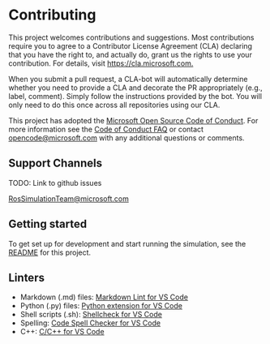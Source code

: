 # Contributing

This project welcomes contributions and suggestions. Most contributions require you to agree to a Contributor License Agreement (CLA) declaring that you have the right to, and actually do, grant us the rights to use your contribution. For details, visit <https://cla.microsoft.com.>

When you submit a pull request, a CLA-bot will automatically determine whether you need to provide a CLA and decorate the PR appropriately (e.g., label, comment). Simply follow the instructions provided by the bot. You will only need to do this once across all repositories using our CLA.

This project has adopted the [Microsoft Open Source Code of Conduct](https://opensource.microsoft.com/codeofconduct/).
For more information see the [Code of Conduct FAQ](https://opensource.microsoft.com/codeofconduct/faq/)
or contact [opencode@microsoft.com](mailto:opencode@microsoft.com) with any additional questions or comments.

## Support Channels

TODO: Link to github issues

RosSimulationTeam@microsoft.com

## Getting started

To get set up for development and start running the simulation, see the [README](README.md) for this project.

## Linters

* Markdown (.md) files: [Markdown Lint for VS Code](https://marketplace.visualstudio.com/items?itemName=DavidAnson.vscode-markdownlint)
* Python (.py) files: [Python extension for VS Code](https://marketplace.visualstudio.com/items?itemName=ms-python.python)
* Shell scripts (.sh): [Shellcheck for VS Code](https://github.com/timonwong/vscode-shellcheck/blob/master/README.md)
* Spelling: [Code Spell Checker for VS Code](https://marketplace.visualstudio.com/items?itemName=streetsidesoftware.code-spell-checker)
* C++: [C/C++ for VS Code](https://marketplace.visualstudio.com/items?itemName=ms-vscode.cpptools)
